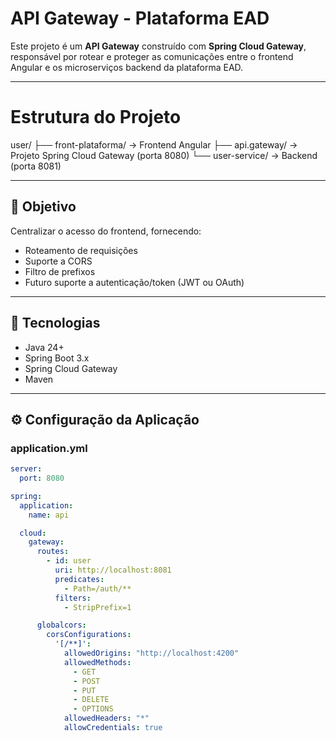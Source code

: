 # API Gateway - Plataforma EAD

Este projeto é um **API Gateway** construído com **Spring Cloud Gateway**, responsável por rotear e proteger as comunicações entre o frontend Angular e os microserviços backend da plataforma EAD.

---

# Estrutura do Projeto

user/
├── front-plataforma/     → Frontend Angular
├── api.gateway/          → Projeto Spring Cloud Gateway (porta 8080)
└── user-service/         → Backend (porta 8081)

---

## 📍 Objetivo

Centralizar o acesso do frontend, fornecendo:

- Roteamento de requisições
- Suporte a CORS
- Filtro de prefixos
- Futuro suporte a autenticação/token (JWT ou OAuth)

---

## 🚀 Tecnologias

- Java 24+
- Spring Boot 3.x
- Spring Cloud Gateway
- Maven

---

## ⚙️ Configuração da Aplicação

### application.yml

```yaml
server:
  port: 8080

spring:
  application:
    name: api

  cloud:
    gateway:
      routes:
        - id: user
          uri: http://localhost:8081
          predicates:
            - Path=/auth/**
          filters:
            - StripPrefix=1

      globalcors:
        corsConfigurations:
          '[/**]':
            allowedOrigins: "http://localhost:4200"
            allowedMethods:
              - GET
              - POST
              - PUT
              - DELETE
              - OPTIONS
            allowedHeaders: "*"
            allowCredentials: true


